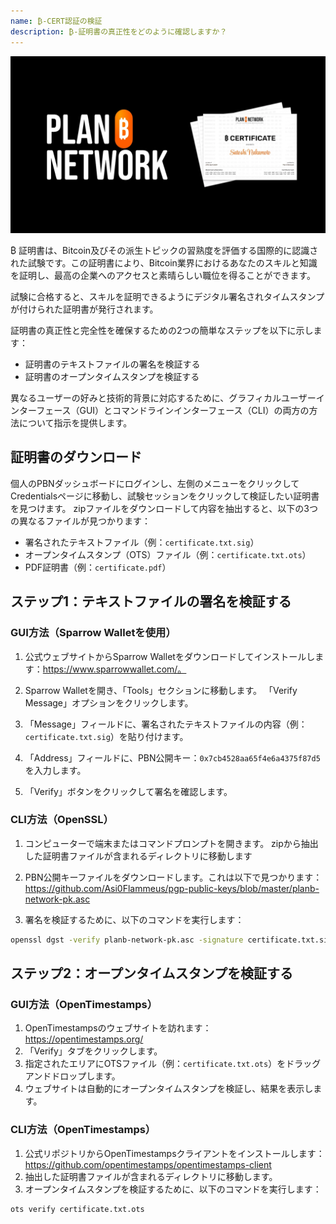 ```yaml
---
name: ₿-CERT認証の検証
description: ₿-証明書の真正性をどのように確認しますか？
---
```


![cover](assets/cover.webp)

₿ 証明書は、Bitcoin及びその派生トピックの習熟度を評価する国際的に認識された試験です。この証明書により、Bitcoin業界におけるあなたのスキルと知識を証明し、最高の企業へのアクセスと素晴らしい職位を得ることができます。

試験に合格すると、スキルを証明できるようにデジタル署名されタイムスタンプが付けられた証明書が発行されます。

証明書の真正性と完全性を確保するための2つの簡単なステップを以下に示します：

- 証明書のテキストファイルの署名を検証する
- 証明書のオープンタイムスタンプを検証する

異なるユーザーの好みと技術的背景に対応するために、グラフィカルユーザーインターフェース（GUI）とコマンドラインインターフェース（CLI）の両方の方法について指示を提供します。

## 証明書のダウンロード

個人のPBNダッシュボードにログインし、左側のメニューをクリックしてCredentialsページに移動し、試験セッションをクリックして検証したい証明書を見つけます。
zipファイルをダウンロードして内容を抽出すると、以下の3つの異なるファイルが見つかります：

- 署名されたテキストファイル（例：`certificate.txt.sig`）
- オープンタイムスタンプ（OTS）ファイル（例：`certificate.txt.ots`）
- PDF証明書（例：`certificate.pdf`）

## ステップ1：テキストファイルの署名を検証する

### GUI方法（Sparrow Walletを使用）

1. 公式ウェブサイトからSparrow Walletをダウンロードしてインストールします：https://www.sparrowwallet.com/。

2. Sparrow Walletを開き、「Tools」セクションに移動します。
   「Verify Message」オプションをクリックします。

3. 「Message」フィールドに、署名されたテキストファイルの内容（例：`certificate.txt.sig`）を貼り付けます。

4. 「Address」フィールドに、PBN公開キー：`0x7cb4528aa65f4e6a4375f87d5`を入力します。

5. 「Verify」ボタンをクリックして署名を確認します。

### CLI方法（OpenSSL）

1. コンピューターで端末またはコマンドプロンプトを開きます。
   zipから抽出した証明書ファイルが含まれるディレクトリに移動します

2. PBN公開キーファイルをダウンロードします。これは以下で見つかります：https://github.com/Asi0Flammeus/pgp-public-keys/blob/master/planb-network-pk.asc

3. 署名を検証するために、以下のコマンドを実行します：

```bash
openssl dgst -verify planb-network-pk.asc -signature certificate.txt.sig certificate.txt
```

## ステップ2：オープンタイムスタンプを検証する

### GUI方法（OpenTimestamps）

1. OpenTimestampsのウェブサイトを訪れます：https://opentimestamps.org/
2. 「Verify」タブをクリックします。
3. 指定されたエリアにOTSファイル（例：`certificate.txt.ots`）をドラッグアンドドロップします。
4. ウェブサイトは自動的にオープンタイムスタンプを検証し、結果を表示します。

### CLI方法（OpenTimestamps）

1. 公式リポジトリからOpenTimestampsクライアントをインストールします：https://github.com/opentimestamps/opentimestamps-client
2. 抽出した証明書ファイルが含まれるディレクトリに移動します。
3. オープンタイムスタンプを検証するために、以下のコマンドを実行します：

```bash
ots verify certificate.txt.ots
```